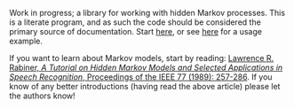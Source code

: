 Work in progress; a library for working with hidden Markov processes. This is
a literate program, and as such the code should be considered the primary
source of documentation. Start [here][gh-hmm], or see [here][gh-clinic] for
a usage example.

  [gh-hmm]: https://github.com/fmap/markov/blob/master/src/AI/Markov/HMM.lhs
  [gh-clinic]: https://github.com/fmap/markov/blob/master/examples/Example/Clinic.lhs

If you want to learn about Markov models, start by reading: [Lawrence R.
Rabiner, _A Tutorial on Hidden Markov Models and Selected Applications in
Speech Recognition_, Proceedings of the IEEE 77 (1989): 257-286][rabiner]. If
you know of any better introductions (having read the above article) please
let the authors know!

  [rabiner]: http://people.sabanciuniv.edu/~berrin/cs512/reading/rabiner-tutorial-on-hmm.pdf
